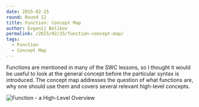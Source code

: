 ```yaml
---
date: 2015-02-25
round: Round 12
title: Function: Concept Map
author: Evgenij Belikov
permalink: /2015/02/25/function-concept-map/
tags:
  - Function
  - Concept Map
---
```


Functions are mentioned in many of the SWC lessons, so I thought it would be useful to look at the general concept before the particular syntax is introduced.
The concept map addresses the question of what functions are, why one should use them and covers several relevant high-level concepts.

![Function - a High-Level Overview](http://i.imgur.com/vTnIYhg.png?1)
